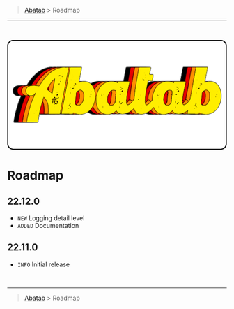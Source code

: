 > [Abatab][AbatabRepoUrl] > Roadmap

***

<br>
<div align="center">

  ![AbatabLogo][AbatabLogo]

</div>

# Roadmap

## 22.12.0

* `NEW` Logging detail level
* `ADDED` Documentation

## 22.11.0

* `INFO` Initial release

<br>

***

> [Abatab][AbatabRepoUrl] > Roadmap

<!-- REFERENCE LINKS -->
[AbatabRepoUrl]: https://github.com/spectrum-health-systems/Abatab
[AbatabLogo]: /.github/res/img/logo/RepositoryLogo.png